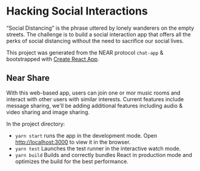 # Hacking Social Interactions

“Social Distancing” is the phrase uttered by lonely wanderers on the empty streets. The challenge is to build a social interaction app that offers all the perks of social distancing without the need to sacrifice our social lives.

This project was generated from the NEAR protocol `chat-app` & bootstrapped with [Create React App](https://github.com/facebook/create-react-app).

## Near Share

With this web-based app, users can join one or mor music rooms and interact with other users with similar interests. Current features include message sharing, we'll be adding additional features including audio & video sharing and image sharing. 

In the project directory:

* `yarn start` runs the app in the development mode. Open [http://localhost:3000](http://localhost:3000) to view it in the browser.
* `yarn test` Launches the test runner in the interactive watch mode. 
* `yarn build` Builds and correctly bundles React in production mode and optimizes the build for the best performance.

